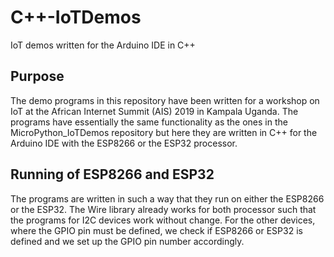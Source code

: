 # C++-IoTDemos
IoT demos written for the Arduino IDE in C++
## Purpose
The demo programs in this repository have been written for a workshop on IoT at the African Internet Summit (AIS) 2019 in Kampala Uganda. The programs have essentially the same functionality as the ones in the MicroPython_IoTDemos repository but here they are written in C++ for the Arduino IDE with the ESP8266 or the ESP32 processor.
## Running of ESP8266 and ESP32
The programs are written in such a way that they run on either the ESP8266 or the ESP32. The Wire library already works for both processor such that the programs for I2C devices work without change. For the other devices, where the GPIO pin must be defined, we check if ESP8266 or ESP32 is defined and we set up the GPIO pin number accordingly.
